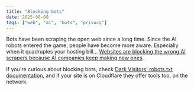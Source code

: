 ```yaml
---
title: "Blocking bots"
date: 2025-08-08
tags: ["web", "ai", "bots", "privacy"]
---
```


Bots have been scraping the open web since a long time. Since the AI robots entered the game, people have become more aware. Especially when it quadruples your hosting bill... [Websites are blocking the wrong AI scrapers because AI companies keep making new ones](https://www.404media.co/websites-are-blocking-the-wrong-ai-scrapers-because-ai-companies-keep-making-new-ones/). 

If you're curious about blocking bots, check [Dark Visitors' robots.txt documentation](https://darkvisitors.com/docs/robots-txt), and if your site is on Cloudflare they offer tools too, on the network.
